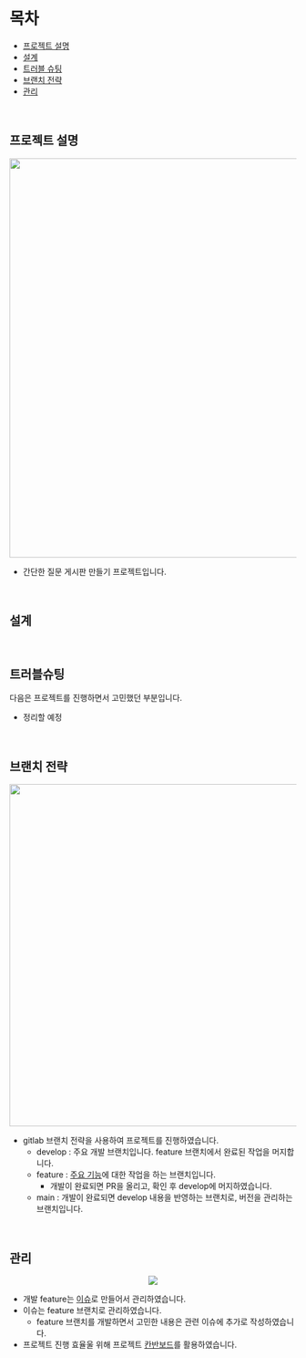 # 목차
- [프로젝트 설명](#프로젝트-설명)
- [설계](#설계)
- [트러블 슈팅](#트러블슈팅)
- [브랜치 전략](#브랜치-전략)
- [관리](#관리)

<br>

## 프로젝트 설명
<p align="center">
<img src="https://user-images.githubusercontent.com/83000829/151507571-dd10b5e3-2153-471a-b6ca-97794e232686.gif" width = 700 />
</p>

- 간단한 질문 게시판 만들기 프로젝트입니다.

  
<br>

## 설계

<br>

## 트러블슈팅
다음은 프로젝트를 진행하면서 고민했던 부분입니다.
- 정리할 예정

<br>

## 브랜치 전략
<p align="center">
<img src = "https://user-images.githubusercontent.com/83000829/151507475-3021a291-6843-4ae9-b395-644a3c6c2ca6.png" width = 600 />
</p>

- gitlab 브랜치 전략을 사용하여 프로젝트를 진행하였습니다.
  - develop : 주요 개발 브랜치입니다. feature 브랜치에서 완료된 작업을 머지합니다.
  - feature : [주요 기능](https://github.com/jungminji0215/qna-site/issues)에 대한 작업을 하는 브랜치입니다.
    - 개발이 완료되면 PR을 올리고, 확인 후 develop에 머지하였습니다.
  - main : 개발이 완료되면 develop 내용을 반영하는 브랜치로, 버전을 관리하는 브랜치입니다.

<br>

## 관리
<p align="center">
<img src = "https://user-images.githubusercontent.com/83000829/151508334-a22fb0a1-e493-4593-a9d9-90a9436b748e.png" />
</p>

- 개발 feature는 [이슈](https://github.com/jungminji0215/qna-site/labels/%EA%B8%B0%EB%8A%A5%20%EA%B0%9C%EB%B0%9C)로 만들어서 관리하였습니다.
- 이슈는 feature 브랜치로 관리하였습니다.
  - feature 브랜치를 개발하면서 고민한 내용은 관련 이슈에 추가로 작성하였습니다.
- 프로젝트 진행 효율울 위해 프로젝트 [칸반보드](https://github.com/jungminji0215/qna-site/projects/1)를 활용하였습니다.
